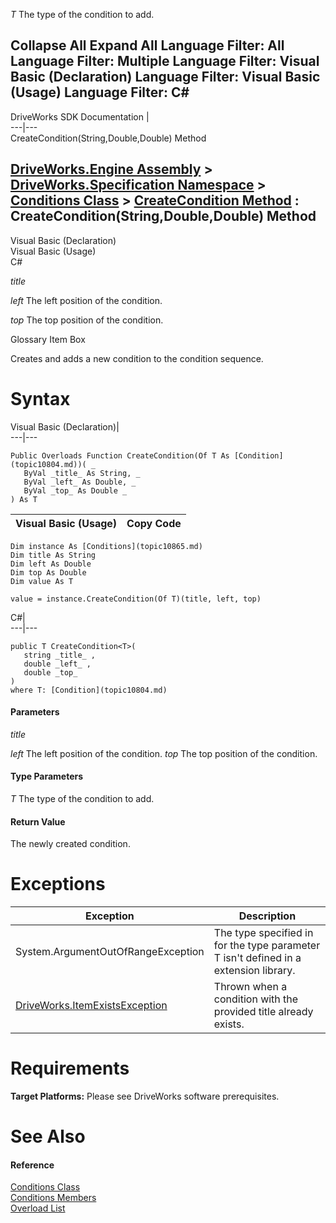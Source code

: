 _T_
    The type of the condition to add.

Collapse All Expand All Language Filter: All  Language Filter: Multiple  Language Filter: Visual Basic (Declaration) Language Filter: Visual Basic (Usage) Language Filter: C#  
---  
DriveWorks SDK Documentation  |   
---|---  
CreateCondition<T>(String,Double,Double) Method   
  
[DriveWorks.Engine Assembly](topic2156.md) > [DriveWorks.Specification Namespace](topic10764.md) > [Conditions Class](topic10865.md) > [CreateCondition Method](topic10872.md) : CreateCondition<T>(String,Double,Double) Method  
---  
  
Visual Basic (Declaration)    
Visual Basic (Usage)    
C# 

_title_
    

_left_
    The left position of the condition.

_top_
    The top position of the condition.

Glossary Item Box

Creates and adds a new condition to the condition sequence. 

# Syntax

Visual Basic (Declaration)|   
---|---  
      
    
    Public Overloads Function CreateCondition(Of T As [Condition](topic10804.md))( _
       ByVal _title_ As String, _
       ByVal _left_ As Double, _
       ByVal _top_ As Double _
    ) As T  
  
Visual Basic (Usage)| Copy Code  
---|---  
      
    
    Dim instance As [Conditions](topic10865.md)
    Dim title As String
    Dim left As Double
    Dim top As Double
    Dim value As T
     
    value = instance.CreateCondition(Of T)(title, left, top)  
  
C#|   
---|---  
      
    
    public T CreateCondition<T>( 
       string _title_ ,
       double _left_ ,
       double _top_
    )
    where T: [Condition](topic10804.md)  
  
#### Parameters

 _title_
    
_left_
    The left position of the condition.
_top_
    The top position of the condition.

#### Type Parameters

_T_
    The type of the condition to add.

#### Return Value

The newly created condition.

# Exceptions

Exception| Description  
---|---  
System.ArgumentOutOfRangeException| The type specified in for the type parameter T isn't defined in a extension library.  
[DriveWorks.ItemExistsException](topic3561.md)| Thrown when a condition with the provided title already exists.  
  
# Requirements

**Target Platforms:** Please see DriveWorks software prerequisites.

# See Also

#### Reference

[Conditions Class](topic10865.md)   
[Conditions Members](topic10866.md)   
[Overload List](topic10872.md)


